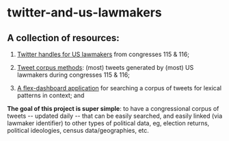 # twitter-and-us-lawmakers

## A collection of resources: 

1. [Twitter handles for US lawmakers](https://github.com/jaytimm/twitter-and-us-lawmakers/blob/master/twitter-handles.md) from congresses 115 & 116;

2. [Tweet corpus methods](https://github.com/jaytimm/twitter-and-us-lawmakers/blob/master/corpus-composition.md): (most) tweets generated by (most) US lawmakers during congresses 115 & 116;

3. [A flex-dashboard application](https://github.com/jaytimm/twitter-and-us-lawmakers/blob/master/flex-dash.md) for searching a corpus of tweets for lexical patterns in context; and


**The goal of this project is super simple**: to have a congressional corpus of tweets -- updated daily -- that can be easily searched, and easily linked (via lawmaker identifier) to other types of political data, eg, election returns, political ideologies, census data/geographies, etc. 